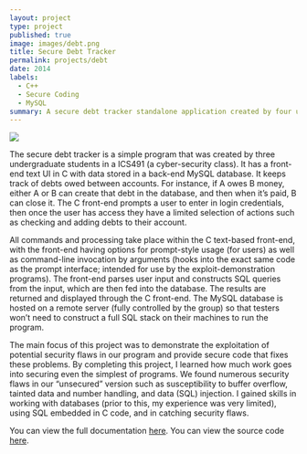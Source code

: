 ```yaml
---
layout: project
type: project
published: true
image: images/debt.png
title: Secure Debt Tracker
permalink: projects/debt
date: 2014
labels:
  - C++
  - Secure Coding
  - MySQL
summary: A secure debt tracker standalone application created by four undergraduate CS students for a secure coding class.
---
```


<img class="ui medium right floated rounded image" src="{{ site.baseurl }}/images/debt.png">

The secure debt tracker is a simple program that was created by three undergraduate students in a ICS491 (a cyber-security class). It has a front-end text UI in C with data stored in a back-end MySQL database.  It keeps track of debts owed between accounts. For instance, if A owes B money, either A or B can create that debt in the database, and then when it’s paid, B can close it.  The C front-end prompts a user to enter in login credentials, then once the user has access they have a limited selection of actions such as checking and adding debts to their account.

All commands and processing take place within the C text-based front-end, with the front-end having options for prompt-style usage (for users) as well as command-line invocation by arguments (hooks into the exact same code as the prompt interface; intended for use by the exploit-demonstration programs). The front-end parses user input and constructs SQL queries from the input, which are then fed into the database. The results are returned and displayed through the C front-end. The MySQL database is hosted on a remote server (fully controlled by the group) so that testers won’t need to construct a full SQL stack on their machines to run the program.

The main focus of this project was to demonstrate the exploitation of potential security flaws in our program and provide secure code that fixes these problems. By completing this project, I learned how much work goes into securing even the simplest of programs. We found numerous security flaws in our “unsecured” version such as susceptibility to buffer overflow, tainted data and number handling, and data (SQL) injection. I gained skills in working with databases (prior to this, my experience was very limited), using SQL embedded in C code, and in catching security flaws.


You can view the full documentation [here](https://docs.google.com/document/d/1ILk1Cq3Ova6Zs8JeybHzSAPk6YtrcbDQovbuT-jWKSY/edit?usp=sharing).
You can view the source code [here](https://code.google.com/p/ics491a3/).
